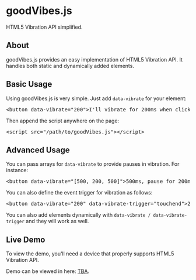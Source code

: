 goodVibes.js
============

HTML5 Vibration API simplified.

About
-----

goodVibes.js provides an easy implementation of HTML5 Vibration API. It handles both static and dynamically added elements.

Basic Usage
-----

Using goodVibes.js is very simple. Just add `data-vibrate` for your element:
<pre>
&lt;button data-vibrate="200">I'll vibrate for 200ms when clicked&lt;/button>
</pre>

Then append the script anywhere on the page:
<pre>
&lt;script src="/path/to/goodVibes.js">&lt;/script>
</pre>

Advanced Usage
--------------
You can pass arrays for `data-vibrate` to provide pauses in vibration. For instance:
<pre>
&lt;button data-vibrate="[500, 200, 500]">500ms, pause for 200ms, and 500ms more&lt;/button>
</pre>

You can also define the event trigger for vibration as follows:
<pre>
&lt;button data-vibrate="200" data-vibrate-trigger="touchend">200ms vibration ontouchend&lt;/button>
</pre>

You can also add elements dynamically with `data-vibrate / data-vibrate-trigger` and they will work  as well.

Live Demo
---------
To view the demo, you'll need a device that properly supports HTML5 Vibration API.

Demo can be viewed in here: <a href="//demo.hakoniemi.net/goodVibes/">TBA</a>.
